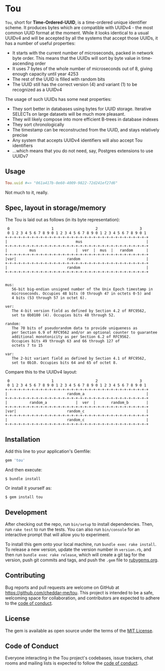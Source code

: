 # Tou

`Tou`, short for **Time-Ordered-UUID**, is a time-ordered unique identifier scheme. It produces bytes which are compatible with UUIDv4 - the most common UUID format at the moment. While it looks identical to a usual UUIDv4 and will be accepted by all the systems that accept those UUIDs, it has a number of useful properties:

* It starts with the current number of microseconds, packed in network byte order. This means that the UUIDs will sort by byte value in time-ascending order
* It uses 7 bytes of the whole number of microseconds out of 8, giving enough capacity until year 4253
* The rest of the UUID is filled with random bits
* The UUID still has the correct version (4) and variant (1) to be recognized as a UUIDv4

The usage of such UUIDs has some neat properties:

* They sort better in databases using bytes for UUID storage. Iterative SELECTs on large datasets will be much more pleasant.
* They will likely compose into more efficient B-trees in database indexes
* They sort chronologically
* The timestamp can be reconstructed from the UUID, and stays relatively precise
* Any system that accepts UUIDv4 identifiers will also accept Tou identifiers
* ...which means that you do not need, say, Postgres extensions to use UUIDv7

## Usage

```ruby
Tou.uuid #=> "061a417b-0e60-4009-9822-72d241ef27d6"
```

Not much to it, really.

## Spec, layout in storage/memory

The Tou is laid out as follows (in its byte representation):

```
 0                   1                   2                   3
 0 1 2 3 4 5 6 7 8 9 0 1 2 3 4 5 6 7 8 9 0 1 2 3 4 5 6 7 8 9 0 1
+-+-+-+-+-+-+-+-+-+-+-+-+-+-+-+-+-+-+-+-+-+-+-+-+-+-+-+-+-+-+-+-+
|                               mus                             |
+-+-+-+-+-+-+-+-+-+-+-+-+-+-+-+-+-+-+-+-+-+-+-+-+-+-+-+-+-+-+-+-+
|          mus                  |  ver  |  mus  |   random      |
+-+-+-+-+-+-+-+-+-+-+-+-+-+-+-+-+-+-+-+-+-+-+-+-+-+-+-+-+-+-+-+-+
|var|                       random                              |
+-+-+-+-+-+-+-+-+-+-+-+-+-+-+-+-+-+-+-+-+-+-+-+-+-+-+-+-+-+-+-+-+
|                           random                              |
+-+-+-+-+-+-+-+-+-+-+-+-+-+-+-+-+-+-+-+-+-+-+-+-+-+-+-+-+-+-+-+-+


mus:
   56-bit big-endian unsigned number of the Unix Epoch timestamp in
   microseconds. Occupies 48 bits (0 through 47 in octets 0-5) and
   4 bits (53 through 57 in octet 6).

ver:
   The 4-bit version field as defined by Section 4.2 of RFC9562,
   set to 0b0100 (4). Occupies bits 48 through 52.

random:
   The 70 bits of pseudorandom data to provide uniqueness as
   per Section 6.9 of RFC9562 and/or an optional counter to guarantee
   additional monotonicity as per Section 6.2 of RFC9562. 
   Occupies bits 49 through 63 and 66 through 127 of
   octets 7 to 15 

var:
   The 2-bit variant field as defined by Section 4.1 of RFC9562,
   set to 0b10. Occupies bits 64 and 65 of octet 8.

```

Compare this to the UUIDv4 layout:

```
 0                   1                   2                   3
 0 1 2 3 4 5 6 7 8 9 0 1 2 3 4 5 6 7 8 9 0 1 2 3 4 5 6 7 8 9 0 1
+-+-+-+-+-+-+-+-+-+-+-+-+-+-+-+-+-+-+-+-+-+-+-+-+-+-+-+-+-+-+-+-+
|                           random_a                            |
+-+-+-+-+-+-+-+-+-+-+-+-+-+-+-+-+-+-+-+-+-+-+-+-+-+-+-+-+-+-+-+-+
|          random_a             |  ver  |       random_b        |
+-+-+-+-+-+-+-+-+-+-+-+-+-+-+-+-+-+-+-+-+-+-+-+-+-+-+-+-+-+-+-+-+
|var|                       random_c                            |
+-+-+-+-+-+-+-+-+-+-+-+-+-+-+-+-+-+-+-+-+-+-+-+-+-+-+-+-+-+-+-+-+
|                           random_c                            |
+-+-+-+-+-+-+-+-+-+-+-+-+-+-+-+-+-+-+-+-+-+-+-+-+-+-+-+-+-+-+-+-+
```

## Installation

Add this line to your application's Gemfile:

```ruby
gem 'tou'
```

And then execute:

    $ bundle install

Or install it yourself as:

    $ gem install tou


## Development

After checking out the repo, run `bin/setup` to install dependencies. Then, run `rake test` to run the tests. You can also run `bin/console` for an interactive prompt that will allow you to experiment.

To install this gem onto your local machine, run `bundle exec rake install`. To release a new version, update the version number in `version.rb`, and then run `bundle exec rake release`, which will create a git tag for the version, push git commits and tags, and push the `.gem` file to [rubygems.org](https://rubygems.org).

## Contributing

Bug reports and pull requests are welcome on GitHub at https://github.com/cheddar-me/tou. This project is intended to be a safe, welcoming space for collaboration, and contributors are expected to adhere to the [code of conduct](https://github.com/cheddar-me/tou/blob/master/CODE_OF_CONDUCT.md).


## License

The gem is available as open source under the terms of the [MIT License](https://opensource.org/licenses/MIT).

## Code of Conduct

Everyone interacting in the Tou project's codebases, issue trackers, chat rooms and mailing lists is expected to follow the [code of conduct](https://github.com/cheddar-me/tou/blob/master/CODE_OF_CONDUCT.md).
